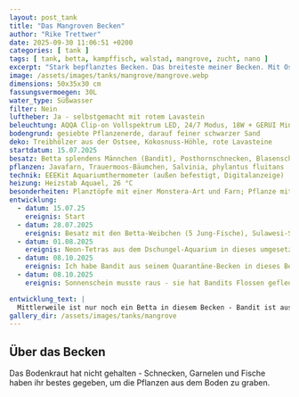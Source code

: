 ```yaml
---
layout: post_tank
title: "Das Mangroven Becken"
author: "Rike Trettwer"
date: 2025-09-30 11:06:51 +0200
categories: [ tank ]
tags: [ tank, betta, kampffisch, walstad, mangrove, zucht, nano ]
excerpt: "Stark bepflanztes Becken. Das breiteste meiner Becken. Mit Ostsee-Treibholz."
image: /assets/images/tanks/mangrove/mangrove.webp
dimensions: 50x35x30 cm
fassungsvermoegen: 30L
water_type: Süßwasser
filter: Nein
luftheber: Ja - selbstgemacht mit rotem Lavastein
beleuchtung: AQQA Clip-on Vollspektrum LED, 24/7 Modus, 18W + GERUI Mini LED 7W
bodengrund: gesiebte Pflanzenerde, darauf feiner schwarzer Sand
deko: Treibhölzer aus der Ostsee, Kokosnuss-Höhle, rote Lavasteine
startdatum: 15.07.2025
besatz: Betta splendens Männchen (Bandit), Posthornschnecken, Blasenschnecken, Neocaridina Garnelen, 1-2 Rennschnecken, 1 Sulawesi Schnecke, 4-5 Neon Tetras
pflanzen: Javafarn, Trauermoos-Bäumchen, Salvinia, phylantus fluitans
technik: EEEKit Aquariumthermometer (außen befestigt, Digitalanzeige)
heizung: Heizstab Aquael, 26 °C
besonderheiten: Planztöpfe mit einer Monstera-Art und Farn; Pflanze mit großer emerser Blüte. Die Einlauf-Phase hat am längsten gedauert mit ordentlicher Bakterienblüte.
entwicklung:
  - datum: 15.07.25
    ereignis: Start
  - datum: 28.07.2025
    ereignis: Besatz mit den Betta-Weibchen (5 Jung-Fische), Sulawesi-Schnecke, Zwerggarnelen
  - datum: 01.08.2025
    ereignis: Neon-Tetras aus dem Dschungel-Aquarium in dieses umgesetzt
  - datum: 08.10.2025
    ereignis: Ich habe Bandit aus seinem Quarantäne-Becken in dieses Becken umgesetzt. Er sieht noch schwach und dünn aus - Sonnenschein ist aktuell dominant und sehr kritisch ihrem neuen Mitbewohner gegenüber.
  - datum: 08.10.2025
    ereignis: Sonnenschein musste raus - sie hat Bandits Flossen gefleddert und ihn gejagt! Sie ist ins Höhlen-Becken umgezogen.

entwicklung_text: |
  Mittlerweile ist nur noch ein Betta in diesem Becken - Bandit ist aus der Quarantäne eingezogen, nachdem Sonnenschein wegen aggressivem Verhalten ins Höhlen-Becken umziehen musste.
gallery_dir: /assets/images/tanks/mangrove
---
```










## Über das Becken
Das Bodenkraut hat nicht gehalten - Schnecken, Garnelen und Fische haben ihr bestes gegeben, um die Pflanzen aus dem Boden zu graben.
